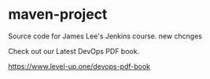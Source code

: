 # maven-project
Source code for James Lee's Jenkins course.
new chcnges

Check out our Latest DevOps PDF book.

https://www.level-up.one/devops-pdf-book
